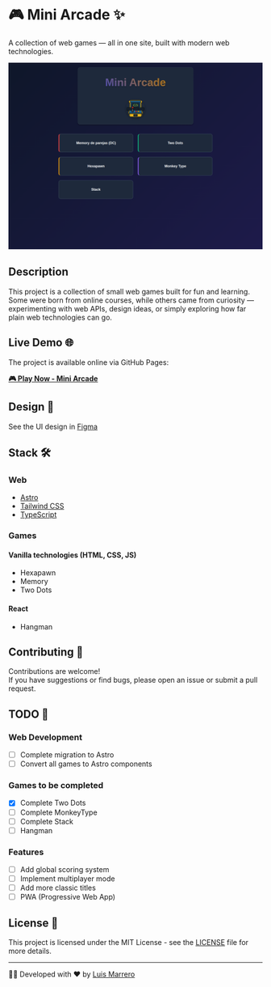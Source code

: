 # 🎮 Mini Arcade ✨

A collection of web games — all in one site, built with modern web technologies.

![Mini Arcade Preview](preview.png)

## Description

This project is a collection of small web games built for fun and learning.  
Some were born from online courses, while others came from curiosity — experimenting with web APIs, design ideas, or simply exploring how far plain web technologies can go.

## Live Demo 🌐

The project is available online via GitHub Pages:

**[🎮 Play Now - Mini Arcade](https://luismarrer.github.io/mini-arcade/index.html)**

## Design 🎨

See the UI design in [Figma](https://www.figma.com/design/FEBHZo4guKObNeA8UTbSfK/Mini-Arcade?node-id=0-1&t=gLYkOVYzIx4Otxnm-1)

## Stack 🛠️

### Web

- [Astro](https://astro.build/)
- [Tailwind CSS](https://tailwindcss.com/)
- [TypeScript](https://www.typescriptlang.org/)

### Games

#### Vanilla technologies (HTML, CSS, JS)

- Hexapawn
- Memory
- Two Dots

#### React

- Hangman

## Contributing 🤝

Contributions are welcome!  
If you have suggestions or find bugs, please open an issue or submit a pull request.

## TODO 📝

### Web Development

- [ ] Complete migration to Astro
- [ ] Convert all games to Astro components

### Games to be completed

- [X] Complete Two Dots
- [ ] Complete MonkeyType
- [ ] Complete Stack
- [ ] Hangman

### Features

- [ ] Add global scoring system
- [ ] Implement multiplayer mode
- [ ] Add more classic titles
- [ ] PWA (Progressive Web App)

## License 📄

This project is licensed under the MIT License - see the [LICENSE](LICENSE) file for more details.

---

👨‍💻 Developed with ❤️ by [Luis Marrero](https://luismarrer.github.io/en)
